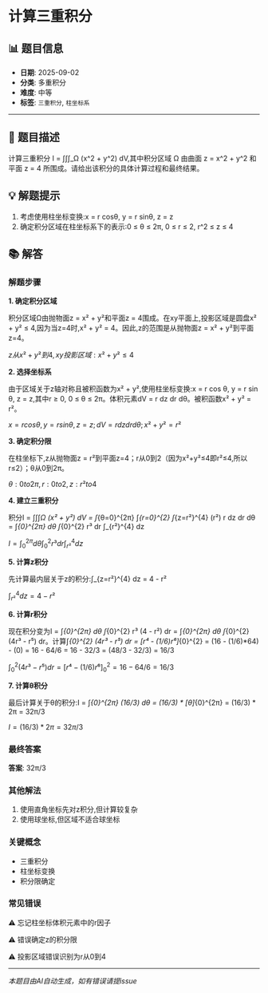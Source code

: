 # 计算三重积分

## 📊 题目信息

- **日期**: 2025-09-02
- **分类**: 多重积分
- **难度**: 中等
- **标签**: `三重积分`, `柱坐标系`

---

## 📝 题目描述

计算三重积分 I = ∫∫∫_Ω (x^2 + y^2) dV,其中积分区域 Ω 由曲面 z = x^2 + y^2 和平面 z = 4 所围成。请给出该积分的具体计算过程和最终结果。

## 💡 解题提示

1. 考虑使用柱坐标变换:x = r cosθ, y = r sinθ, z = z
2. 确定积分区域在柱坐标系下的表示:0 ≤ θ ≤ 2π, 0 ≤ r ≤ 2, r^2 ≤ z ≤ 4

## 📚 解答

### 解题步骤

**1. 确定积分区域**

积分区域Ω由抛物面z = x² + y²和平面z = 4围成。在xy平面上,投影区域是圆盘x² + y² ≤ 4,因为当z=4时,x² + y² = 4。因此,z的范围是从抛物面z = x² + y²到平面z=4。

$z从x²+y²到4,xy投影区域:x²+y²≤4$

**2. 选择坐标系**

由于区域关于z轴对称且被积函数为x² + y²,使用柱坐标变换:x = r cos θ, y = r sin θ, z = z,其中r ≥ 0, 0 ≤ θ ≤ 2π。体积元素dV = r dz dr dθ。被积函数x² + y² = r²。

$x = r cos θ, y = r sin θ, z = z; dV = r dz dr dθ; x²+y² = r²$

**3. 确定积分限**

在柱坐标下,z从抛物面z = r²到平面z=4；r从0到2（因为x²+y²≤4即r²≤4,所以r≤2）；θ从0到2π。

$θ: 0 to 2π, r: 0 to 2, z: r² to 4$

**4. 建立三重积分**

积分I = ∫∫∫_Ω (x² + y²) dV = ∫_{θ=0}^{2π} ∫_{r=0}^{2} ∫_{z=r²}^{4} (r²) r dz dr dθ = ∫_{0}^{2π} dθ ∫_{0}^{2} r³ dr ∫_{r²}^{4} dz

$I = ∫_{0}^{2π} dθ ∫_{0}^{2} r³ dr ∫_{r²}^{4} dz$

**5. 计算z积分**

先计算最内层关于z的积分:∫_{z=r²}^{4} dz = 4 - r²

$∫_{r²}^{4} dz = 4 - r²$

**6. 计算r积分**

现在积分变为I = ∫_{0}^{2π} dθ ∫_{0}^{2} r³ (4 - r²) dr = ∫_{0}^{2π} dθ ∫_{0}^{2} (4r³ - r⁵) dr。计算∫_{0}^{2} (4r³ - r⁵) dr = [r⁴ - (1/6)r⁶]_{0}^{2} = (16 - (1/6)*64) - (0) = 16 - 64/6 = 16 - 32/3 = (48/3 - 32/3) = 16/3

$∫_{0}^{2} (4r³ - r⁵) dr = [r⁴ - (1/6)r⁶]_{0}^{2} = 16 - 64/6 = 16/3$

**7. 计算θ积分**

最后计算关于θ的积分:I = ∫_{0}^{2π} (16/3) dθ = (16/3) * [θ]_{0}^{2π} = (16/3) * 2π = 32π/3

$I = (16/3) * 2π = 32π/3$

### 最终答案

**答案**: 32π/3

### 其他解法

1. 使用直角坐标先对z积分,但计算较复杂
2. 使用球坐标,但区域不适合球坐标

### 关键概念

- 三重积分
- 柱坐标变换
- 积分限确定

### 常见错误

⚠️ 忘记柱坐标体积元素中的r因子

⚠️ 错误确定z的积分限

⚠️ 投影区域错误识别为r从0到4

---

*本题目由AI自动生成，如有错误请提issue*
